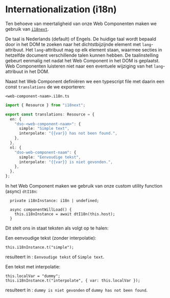 # Internationalization (i18n)

Ten behoeve van meertaligheid van onze Web Componenten maken we gebruik van [`i18next`](https://www.i18next.com/).

De taal is Nederlands (default) of Engels. De huidige taal wordt bepaald door in het DOM te zoeken naar het
dichtstbijzijnde element met `lang`-attribuut. Het `lang`-attribuut mag op elk element staan, waarmee secties in
hetzelfde document verschillende talen kunnen hebben. De taalinstelling gebeurt eenmalig net nadat het Web Component in het DOM is geplaatst. Web Componenten luisteren niet naar een eventuele wijziging van het `lang`-attribuut in het DOM.

Naast het Web Component definiëren we een typescript file met daarin een const `translations` de we exporteren:

`<web-component-naam>.i18n.ts`

```ts
import { Resource } from "i18next";

export const translations: Resource = {
  en: {
    "dso-<web-component-naam>": {
      simple: "Simple text",
      interpolate: "{{var}} has not been found.",
    },
  },
  nl: {
    "dso-web-component-naam": {
      simple: "Eenvoudige tekst",
      interpolate: "{{var}} is niet gevonden.",
    },
  },
};
```

In het Web Component maken we gebruik van onze custom utility function (async) `dtI18n`:

```tsx
  private i18nInstance: i18n | undefined;

  async componentWillLoad() {
    this.i18nInstance = await dtI18n(this.host);
  }
```

Dit stelt ons in staat teksten als volgt op te halen:

Een eenvoudige tekst (zonder interpolatie):

```tsx
this.i18nInstance.t("simple");
```

resulteert in : `Eenvoudige tekst` of `Simple text`.

Een tekst met interpolatie:

```tsx
this.localVar = "dummy";
this.i18nInstance.t("interpolate", { var: this.localVar });
```

resulteert in : `dummy is niet gevonden` of `dummy has not been found`.
